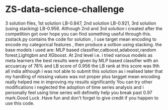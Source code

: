 # ZS-data-science-challenge
3 solution files, 1st solution LB-0.847, 2nd solution LB-0.921, 3rd solution (using stacking)  LB-0.956. Although 2nd and 3rd solution i created after the competition got over hope you can find something useful through this.
zsstack.py contains the code for solution , I use target mean encoding to encode my categorical features , then produce a soltion using stacking.
the base models i used are:
MLP based classifier,catboost,adaboost,random forest,Lightgbm and XGboost.
At 2nd level i.e. i tried various models as meta learners the best results were given by MLP based classifier with an accuarcay of 78% and LB score of 0.956 the LB rank at this score was 9th all india
although i was not able to submit this solution as i realised later that my handling of missing values was not proper plus targget mean encoding really helped me in improving my results significantly
You can try other modifications i neglected the adoption of time series analysis and i personally feel using time series will definetly help you 
break past 0.97 mark.Good Luck .Have fun and don't forget to give credit if you happen to use this code.
